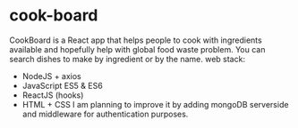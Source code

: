 # cook-board
CookBoard is a React app that helps people to cook with ingredients available and hopefully help with global food waste problem. 
You can search dishes to make by ingredient or by the name.
 web stack:
 - NodeJS + axios
 - JavaScript ES5 & ES6
 - ReactJS (hooks)
 - HTML + CSS
 I am planning to improve it by adding mongoDB serverside and middleware for authentication purposes.
